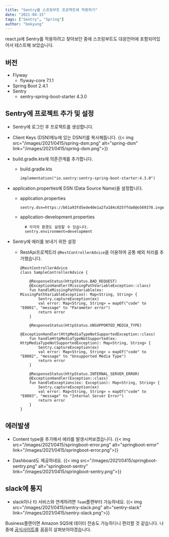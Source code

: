 ```yaml
---
title: "Sentry를 스프링부트 프로젝트에 적용하기"
date: "2021-04-15"
tags: ["Sentry", "Spring"]
author: "bokyung"
---
```


react.js에 Sentry를 적용하려고 찾아보던 중에 스프링부트도 대응언어에 포함되어있어서 테스트해 보았습니다.

## 버전
* Flyway
  * flyway-core 7.1.1
* Spring Boot 2.4.1
* Sentry  
  * sentry-spring-boot-starter 4.3.0

## Sentry에 프로젝트 추가 및 설정
* Sentry에 로그인 후 프로젝트를 생성합니다.
* Client Keys (DSN)메뉴에 있는 DSN키를 복사해둡니다.
  {{< img src="/images/2021/0415/spring-dsm.png" alt="spring-dsm" link="/images/2021/0415/spring-dsm.png">}}
* build.gradle.kts에 의존관계를 추가합니다.
  * build.gradle.kts
    ```
    implementation("io.sentry:sentry-spring-boot-starter:4.3.0")
    ```
* application.properties에 DSN (Data Source Name)을 설정합니다.
  * application.properties
    ```
    sentry.dsn=https://b61a93fd5ede40e1a2fa184c025ffda0@o569378.ingest.sentry.io/5715158
    ```
  * application-development.properties
    ```
      # 각각의 환경도 설정할 수 있습니다. 
      sentry.environment=development
    ```

* Sentry에 에러를 보내기 위한 설정
  * RestApi프로젝트라 `@RestControllerAdvice`을 이용하여 공통 예외 처리를 추가했습니다.
    ```
    @RestControllerAdvice
    class SampleControllerAdvice {

        @ResponseStatus(HttpStatus.BAD_REQUEST)
        @ExceptionHandler(MissingPathVariableException::class)
        fun handleMissingPathVariable(ex: MissingPathVariableException): Map<String, String> {
            Sentry.captureException(ex)
            val error: Map<String, String> = mapOf("code" to "E0001", "message" to "Parameter error")
            return error
        }

        @ResponseStatus(HttpStatus.UNSUPPORTED_MEDIA_TYPE)
        @ExceptionHandler(HttpMediaTypeNotSupportedException::class)
        fun handleHttpMediaTypeNotSupported(ex: HttpMediaTypeNotSupportedException): Map<String, String> {
            Sentry.captureException(ex)
            val error: Map<String, String> = mapOf("code" to "E0002", "message" to "Unsupported Media Type")
            return error
        }

        @ResponseStatus(HttpStatus.INTERNAL_SERVER_ERROR)
        @ExceptionHandler(Exception::class)
        fun handleExceptions(ex: Exception): Map<String, String> {
            Sentry.captureException(ex)
            val error: Map<String, String> = mapOf("code" to "E0003", "message" to "Internal Server Error")
            return error
        }
    }
    ```

## 에러발생
* Content type을 추가해서 에러를 발생시켜보겠습니다.
{{< img src="/images/2021/0415/springboot-error.png" alt="springboot-error" link="/images/2021/0415/springboot-error.png">}}

* Dashboard도 제공하네요.
{{< img src="/images/2021/0415/springboot-sentry.png" alt="springboot-sentry" link="/images/2021/0415/springboot-sentry.png">}}

## slack에 통지
* slack이나 타 서비스와 연계하려면 `Team`플랜부터 가능하네요.
{{< img src="/images/2021/0415/sentry-slack.png" alt="sentry-slack" link="/images/2021/0415/sentry-slack.png">}}

Business플랜이면 Amazon SQS에 데이터 전송도 가능하다니 편리할 것 같습니다.
나중에 [공식사이트](https://docs.sentry.io/platforms/java/guides/spring-boot/)를 꼼꼼히 살펴보아야겠습니다.